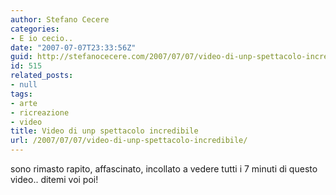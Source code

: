 ```yaml
---
author: Stefano Cecere
categories:
- E io cecio..
date: "2007-07-07T23:33:56Z"
guid: http://stefanocecere.com/2007/07/07/video-di-unp-spettacolo-incredibile/
id: 515
related_posts:
- null
tags:
- arte
- ricreazione
- video
title: Video di unp spettacolo incredibile
url: /2007/07/07/video-di-unp-spettacolo-incredibile/
---
```


sono rimasto rapito, affascinato, incollato a vedere tutti i 7 minuti di questo video.. ditemi voi poi!